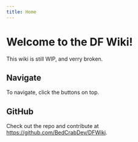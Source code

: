 ```yaml
---
title: Home
---
```


# Welcome to the DF Wiki!

This wiki is still WIP, and verry broken.

## Navigate

To navigate, click the buttons on top.

## GitHub

Check out the repo and contribute at https://github.com/BedCrabDev/DFWiki.